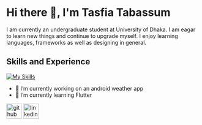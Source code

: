 # Hi there 👋, I'm Tasfia Tabassum

I am currently an undergraduate student at University of Dhaka. I am eagar to learn new things and continue to upgrade myself. I enjoy learning languages, frameworks as well as designing in general.

## Skills and Experience

[![My Skills](https://skillicons.dev/icons?i=c,cpp,java,py,js,html,css,firebase,git,linux,mongodb,vscode,eclipse,idea)](https://skillicons.dev)

- 🔭 I’m currently working on an android weather app  
- 🌱 I’m currently learning Flutter 


[<img src='https://cdn.jsdelivr.net/npm/simple-icons@3.0.1/icons/github.svg' alt='github' height='40'>](https://github.com/TasfiaTabassum)  [<img src='https://cdn.jsdelivr.net/npm/simple-icons@3.0.1/icons/linkedin.svg' alt='linkedin' height='40'>](https://www.linkedin.com/in/tasfia-tabassum-8b71b119a/)  

